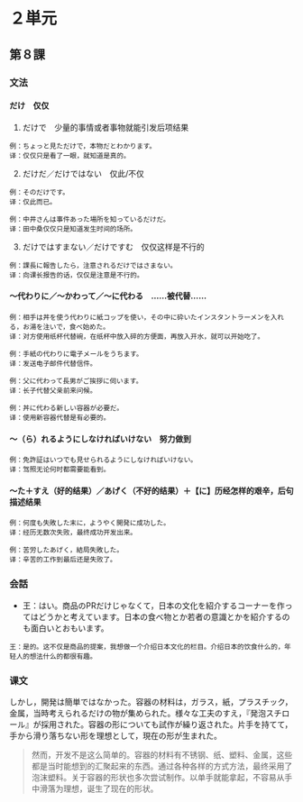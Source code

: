 # ２単元

## 第８課

### 文法

#### だけ　仅仅

1. だけで　少量的事情或者事物就能引发后项结果

```
例：ちょっと見ただけで，本物だとわかります。
译：仅仅只是看了一眼，就知道是真的。
```

2. だけだ／だけではない　仅此/不仅

```
例：そのだけです。
译：仅此而已。

例：中井さんは事件あった場所を知っているだけだ。
译：田中桑仅仅只是知道发生时间的场所。
```

3. だけではすまない／だけですむ　仅仅这样是不行的

```
例：課長に報告したら，注意されるだけではさまない。
译：向课长报告的话，仅仅是注意是不行的。
```

#### ～代わりに／～かわって／～に代わる　……被代替……

```
例：相手は丼を使う代わりに紙コップを使い，その中に砕いたインスタントラーメンを入れる，お湯を注いで，食べ始めた。
译：对方使用纸杯代替碗，在纸杯中放入碎的方便面，再放入开水，就可以开始吃了。

例：手紙の代わりに電子メールをうちます。
译：发送电子邮件代替信件。

例：父に代わって長男がご挨拶に伺います。
译：长子代替父亲前来问候。

例：丼に代わる新しい容器が必要だ。
译：使用新容器代替是有必要的。
```

#### ～（ら）れるようにしなければいけない　努力做到

```
例：免許証はいつでも見せられるようにしなければいけない。
译：驾照无论何时都需要能看到。
```

#### ～た＋すえ（好的结果）／あげく（不好的结果）＋【に】历经怎样的艰辛，后句描述结果

```
例：何度も失敗した末に，ようやく開発に成功した。
译：经历无数次失败，最终成功开发出来。

例：苦労したあげく，結局失敗した。
译：辛苦的工作到最后还是失败了。
```

### 会話

- 王：はい。商品のPRだけじゃなくて，日本の文化を紹介するコーナーを作ってはどうかと考えています。日本の食べ物とか若者の意識とかを紹介するのも面白いとおもいます。

```
王：是的。这不仅是商品的提案，我想做一个介绍日本文化的栏目。介绍日本的饮食什么的，年轻人的想法什么的都很有趣。
```

### 课文

しかし，開発は簡単ではなかった。容器の材料は，ガラス，紙，プラスチック，金属，当時考えられるだけの物が集められた。様々な工夫のすえ，『発泡スチロール』が採用された。容器の形についても試作が繰り返された。片手を持てて，手から滑り落ちない形を理想として，現在の形が生まれた。

> 然而，开发不是这么简单的。容器的材料有不锈钢、纸、塑料、金属，这些都是当时能想到的汇聚起来的东西。通过各种各样的方式方法，最终采用了泡沫塑料。关于容器的形状也多次尝试制作。以单手就能拿起，不容易从手中滑落为理想，诞生了现在的形状。